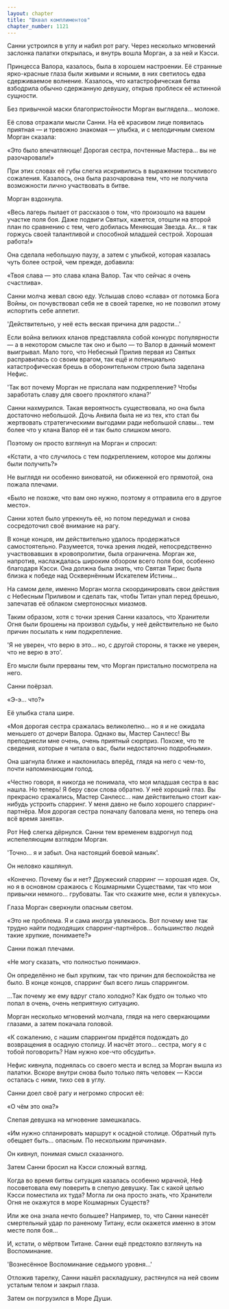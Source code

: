 ```yaml
---
layout: chapter
title: "Шквал комплиментов"
chapter_number: 1121
---
```


Санни устроился в углу и набил рот рагу. Через несколько мгновений заслонка палатки открылась, и внутрь вошла Морган, а за ней и Кэсси.

Принцесса Валора, казалось, была в хорошем настроении. Её странные ярко-красные глаза были живыми и ясными, в них светилось едва сдерживаемое волнение. Казалось, что катастрофическая битва взбодрила обычно сдержанную девушку, открыв проблеск её истинной сущности.

Без привычной маски благопристойности Морган выглядела... моложе.

Её слова отражали мысли Санни. На её красивом лице появилась приятная — и тревожно знакомая — улыбка, и с мелодичным смехом Морган сказала:

«Это было впечатляюще! Дорогая сестра, почтенные Мастера... вы не разочаровали!»

При этих словах её губы слегка искривились в выражении тоскливого сожаления. Казалось, она была разочарована тем, что не получила возможности лично участвовать в битве.

Морган вздохнула.

«Весь лагерь пылает от рассказов о том, что произошло на вашем участке поля боя. Даже подвиги Святых, кажется, отошли на второй план по сравнению с тем, чего добилась Меняющая Звезда. Ах… я так горжусь своей талантливой и способной младшей сестрой. Хорошая работа!»

Она сделала небольшую паузу, а затем с улыбкой, которая казалась чуть более острой, чем прежде, добавила:

«Твоя слава — это слава клана Валор. Так что сейчас я очень счастлива».

Санни молча жевал свою еду. Услышав слово «слава» от потомка Бога Войны, он почувствовал себя не в своей тарелке, но не позволил этому испортить себе аппетит.

'Действительно, у неё есть веская причина для радости...'

Если война великих кланов представляла собой конкурс популярности — а в некотором смысле так оно и было — то Валор в данный момент выигрывал. Мало того, что Небесный Прилив первая из Святых расправилась со своим врагом, так ещё и потенциально катастрофическая брешь в оборонительном строю была заделана Нефис.

'Так вот почему Морган не прислала нам подкрепление? Чтобы заработать славу для своего проклятого клана?'

Санни нахмурился. Такая вероятность существовала, но она была достаточно небольшой. Дочь Анвила была не из тех, кто стал бы жертвовать стратегическими выгодами ради небольшой славы... тем более что у клана Валор её и так было слишком много.

Поэтому он просто взглянул на Морган и спросил:

«Кстати, а что случилось с тем подкреплением, которое мы должны были получить?»

Не выглядя ни особенно виноватой, ни обиженной его прямотой, она пожала плечами.

«Было не похоже, что вам оно нужно, поэтому я отправила его в другое место».

Санни хотел было упрекнуть её, но потом передумал и снова сосредоточил своё внимание на рагу.

В конце концов, им действительно удалось продержаться самостоятельно. Разумеется, точка зрения людей, непосредственно участвовавших в кровопролитии, была ограничена. Морган же, напротив, наслаждалась широким обзором всего поля боя, особенно благодаря Кэсси. Она должна была знать, что Святая Тирис была близка к победе над Осквернённым Искателем Истины...

На самом деле, именно Морган могла скоординировать свои действия с Небесным Приливом и сделать так, чтобы Титан упал перед брешью, запечатав её облаком смертоносных миазмов.

Таким образом, хотя с точки зрения Санни казалось, что Хранители Огня были брошены на произвол судьбы, у неё действительно не было причин посылать к ним подкрепление.

'Я не уверен, что верю в это... но, с другой стороны, я также не уверен, что не верю в это'.

Его мысли были прерваны тем, что Морган пристально посмотрела на него.

Санни поёрзал.

«Э-э... что?»

Её улыбка стала шире.

«Моя дорогая сестра сражалась великолепно... но я и не ожидала меньшего от дочери Валора. Однако вы, Мастер Санлесс! Вы преподнесли мне очень, очень приятный сюрприз. Похоже, что те сведения, которые я читала о вас, были недостаточно подробными».

Она шагнула ближе и наклонилась вперёд, глядя на него с чем-то, почти напоминающим голод.

«Честно говоря, я никогда не понимала, что моя младшая сестра в вас нашла. Но теперь! Я беру свои слова обратно. У неё хороший глаз. Вы прекрасно сражались, Мастер Санлесс... нам действительно стоит как-нибудь устроить спарринг. У меня давно не было хорошего спарринг-партнёра. Моя дорогая сестра поначалу баловала меня, но теперь она всё время занята».

Рот Неф слегка дёрнулся. Санни тем временем вздрогнул под испепеляющим взглядом Морган.

'Точно... я и забыл. Она настоящий боевой маньяк'.

Он неловко кашлянул.

«Конечно. Почему бы и нет? Дружеский спарринг — хорошая идея. Ох, но я в основном сражаюсь с Кошмарными Существами, так что мои привычки немного... грубоваты. Так что скажите мне, если я увлекусь».

Глаза Морган сверкнули опасным светом.

«Это не проблема. Я и сама иногда увлекаюсь. Вот почему мне так трудно найти подходящих спарринг-партнёров... большинство людей такие хрупкие, понимаете?»

Санни пожал плечами.

«Не могу сказать, что полностью понимаю».

Он определённо не был хрупким, так что причин для беспокойства не было. В конце концов, спарринг был всего лишь спаррингом.

...Так почему же ему вдруг стало холодно? Как будто он только что попал в очень, очень неприятную ситуацию.

Морган несколько мгновений молчала, глядя на него сверкающими глазами, а затем покачала головой.

«К сожалению, с нашим спаррингом придётся подождать до возвращения в осадную столицу. И насчёт этого... сестра, могу я с тобой поговорить? Нам нужно кое-что обсудить».

Нефис кивнула, поднялась со своего места и вслед за Морган вышла из палатки. Вскоре внутри снова было только пять человек — Кэсси осталась с ними, тихо сев в углу.

Санни доел своё рагу и негромко спросил её:

«О чём это она?»

Слепая девушка на мгновение замешкалась.

«Им нужно спланировать маршрут к осадной столице. Обратный путь обещает быть... опасным. По нескольким причинам».

Он кивнул, понимая смысл сказанного.

Затем Санни бросил на Кэсси сложный взгляд.

Когда во время битвы ситуация казалась особенно мрачной, Неф посоветовала ему поверить в слепую девушку. Так с какой целью Кэсси поместила их туда? Могла ли она просто знать, что Хранители Огня не окажутся в море Кошмарных Существ?

Или же она знала нечто большее? Например, то, что Санни нанесёт смертельный удар по раненому Титану, если окажется именно в этом месте поля боя...

И, кстати, о мёртвом Титане. Санни ещё предстояло взглянуть на Воспоминание.

'Вознесённое Воспоминание седьмого уровня...'

Отложив тарелку, Санни нашёл раскладушку, растянулся на ней своим усталым телом и закрыл глаза.

Затем он погрузился в Море Души.